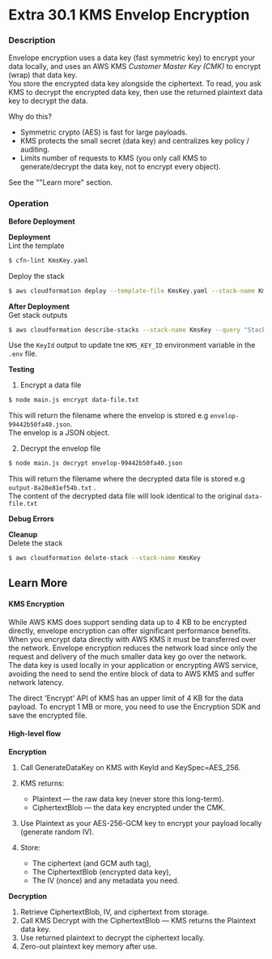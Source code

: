 # Extra 30.1 KMS Envelop Encryption

### Description

Envelope encryption uses a data key (fast symmetric key) to encrypt your data locally,
and uses an AWS KMS _Customer Master Key (CMK)_ to encrypt (wrap) that data key.  
You store the encrypted data key alongside the ciphertext.
To read, you ask KMS to decrypt the encrypted data key, then use the returned plaintext data key to decrypt the data.

Why do this?

- Symmetric crypto (AES) is fast for large payloads.
- KMS protects the small secret (data key) and centralizes key policy / auditing.
- Limits number of requests to KMS (you only call KMS to generate/decrypt the data key, not to encrypt every object).

See the ""Learn more" section.

### Operation

**Before Deployment**

**Deployment**  
Lint the template

```bash
$ cfn-lint KmsKey.yaml
```

Deploy the stack

```bash
$ aws cloudformation deploy --template-file KmsKey.yaml --stack-name KmsKey
```

**After Deployment**  
Get stack outputs

```bash
$ aws cloudformation describe-stacks --stack-name KmsKey --query "Stacks[0].Outputs" --no-cli-pager
```

Use the `KeyId` output to update tne `KMS_KEY_ID` environment variable in the `.env` file.

**Testing**

1. Encrypt a data file

```bash
$ node main.js encrypt data-file.txt
```

This will return the filename where the envelop is stored e.g `envelop-99442b50fa40.json`.  
The envelop is a JSON object.

2. Decrypt the envelop file

```bash
$ node main.js decrypt envelop-99442b50fa40.json
```

This will return the filename where the decrypted data file is stored e.g `output-8a28e81ef54b.txt` .  
The content of the decrypted data file will look identical to the original `data-file.txt`

**Debug Errors**

**Cleanup**  
Delete the stack

```bash
$ aws cloudformation delete-stack --stack-name KmsKey
```

## Learn More

#### KMS Encryption

While AWS KMS does support sending data up to 4 KB to be encrypted directly, envelope encryption can offer significant performance benefits.  
When you encrypt data directly with AWS KMS it must be transferred over the network. Envelope encryption reduces the network load since only the request and delivery of the much smaller data key go over the network.  
The data key is used locally in your application or encrypting AWS service, avoiding the need to send the entire block of data to AWS KMS and suffer network latency.

The direct 'Encrypt' API of KMS has an upper limit of 4 KB for the data payload. To encrypt 1 MB or more, you need to use the Encryption SDK and save the encrypted file.

#### High-level flow

**Encryption**

1. Call GenerateDataKey on KMS with KeyId and KeySpec=AES_256.
2. KMS returns:

   - Plaintext — the raw data key (never store this long-term).
   - CiphertextBlob — the data key encrypted under the CMK.

3. Use Plaintext as your AES-256-GCM key to encrypt your payload locally (generate random IV).

4. Store:
   - The ciphertext (and GCM auth tag),
   - The CiphertextBlob (encrypted data key),
   - The IV (nonce) and any metadata you need.

**Decryption**

1. Retrieve CiphertextBlob, IV, and ciphertext from storage.
2. Call KMS Decrypt with the CiphertextBlob — KMS returns the Plaintext data key.
3. Use returned plaintext to decrypt the ciphertext locally.
4. Zero-out plaintext key memory after use.
